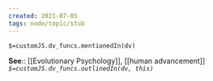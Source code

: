 ```yaml
---
created: 2021-07-05
tags: node/topic/stub
---
```

`$=customJS.dv_funcs.mentionedIn(dv)`

**See**:: [[Evolutionary Psychology]], [[human advancement]]
*`$=customJS.dv_funcs.outlinedIn(dv, this)`*
